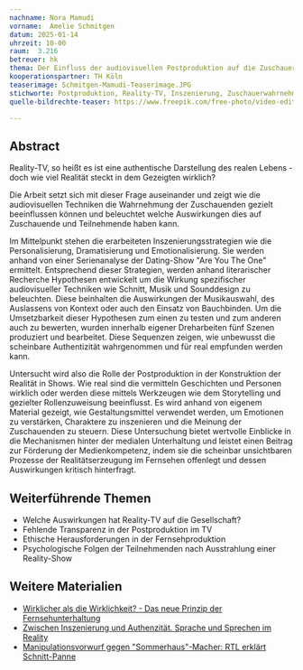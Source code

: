 ```yaml
---
nachname: Nora Mamudi 
vorname:  Amelie Schmitgen
datum: 2025-01-14
uhrzeit: 10-00
raum:  3.216
betreuer: hk
thema: Der Einfluss der audiovisuellen Postproduktion auf die Zuschauerwahrnehmung im Reality-TV
kooperationspartner: TH Köln
teaserimage: Schmitgen-Mamudi-Teaserimage.JPG
stichworte: Postproduktion, Reality-TV, Inszenierung, Zuschauerwahrnehmung 
quelle-bildrechte-teaser: https://www.freepik.com/free-photo/video-editor-content-creator-filming-tutorial-about-professionally-editing-footage_172749994.htm#fromView=image_search&page=1&position=0&uuid=8254bd0c-da23-4cd1-9f24-f76a58b32988

---
```


## Abstract

Reality-TV, so heißt es ist eine authentische Darstellung des realen Lebens - doch wie viel Realität steckt in dem Gezeigten wirklich? 

Die Arbeit setzt sich mit dieser Frage auseinander und zeigt wie die audiovisuellen Techniken die Wahrnehmung der Zuschauenden gezielt beeinflussen können und beleuchtet welche Auswirkungen dies auf Zuschauende und Teilnehmende haben kann.

Im Mittelpunkt stehen die erarbeiteten Inszenierungsstrategien wie die Personalisierung, Dramatisierung und Emotionalisierung. Sie werden anhand von einer Serienanalyse der Dating-Show "Are You The One" ermittelt. Entsprechend dieser Strategien, werden anhand literarischer Recherche Hypothesen entwickelt um die Wirkung spezifischer audiovisueller Techniken wie Schnitt, Musik und Sounddesign zu beleuchten. Diese beinhalten die Auswirkungen der Musikauswahl, des Auslassens von Kontext oder auch den Einsatz von Bauchbinden. Um die Umsetzbarkeit dieser Hypothesen zum einen zu testen und zum anderen auch zu bewerten, wurden innerhalb eigener Dreharbeiten fünf Szenen produziert und bearbeitet. Diese Sequenzen zeigen, wie unbewusst die scheinbare Authentizität wahrgenommen und für real empfunden werden kann. 

Untersucht wird also die Rolle der Postproduktion in der Konstruktion der Realität in Shows. Wie real sind die vermitteln Geschichten und Personen wirklich oder werden diese mittels Werkzeugen wie dem Storytelling und gezielter Rollenzuweisung beeinflusst. Es wird anhand von eigenem Material gezeigt, wie Gestaltungsmittel verwendet werden, um Emotionen zu verstärken, Charaktere zu inszenieren und die Meinung der Zuschauenden zu steuern. Diese Untersuchung bietet wertvolle Einblicke in die Mechanismen hinter der medialen Unterhaltung und leistet einen Beitrag zur Förderung der Medienkompetenz, indem sie die scheinbar unsichtbaren Prozesse der Realitätserzeugung im Fernsehen offenlegt und dessen Auswirkungen kritisch hinterfragt.


## Weiterführende Themen
- Welche Auswirkungen hat Reality-TV auf die Gesellschaft?
- Fehlende Transparenz in der Postproduktion im TV
- Ethische Herausforderungen in der Fernsehproduktion
- Psychologische Folgen der Teilnehmenden nach Ausstrahlung einer Reality-Show

## Weitere Materialien
- [Wirklicher als die Wirklichkeit? - Das neue Prinzip der Fernsehunterhaltung](https://www.deutsche-digitale-bibliothek.de/item/GD7RYGS5BNU4ITL35U2CHMDYEIQUHRHY)
- [Zwischen Inszenierung und Authenzität. Sprache und Sprechen im Reality](https://api.deutsche-digitale-bibliothek.de/binary/2439dfb3-8dc2-43e5-90fa-53280807df8a.pdf)
- [Manipulationsvorwurf gegen "Sommerhaus"-Macher: RTL erklärt Schnitt-Panne](https://www.abendzeitung-muenchen.de/promis/manipulationsvorwurf-gegen-sommerhaus-macher-rtl-erklaert-schnitt-panne-art-1013083)

